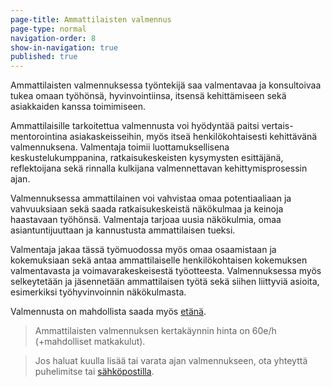 ```yaml
---
page-title: Ammattilaisten valmennus
page-type: normal
navigation-order: 8
show-in-navigation: true
published: true
---
```

Ammattilaisten valmennuksessa työntekijä saa valmentavaa ja konsultoivaa tukea omaan työhönsä, hyvinvointiinsa, itsensä kehittämiseen sekä asiakkaiden kanssa toimimiseen. 

Ammattilaisille tarkoitettua valmennusta voi hyödyntää paitsi vertais-mentorointina asiakaskeisseihin, myös itseä henkilökohtaisesti kehittävänä valmennuksena. Valmentaja toimii luottamuksellisena keskustelukumppanina, ratkaisukeskeisten kysymysten esittäjänä, reflektoijana sekä rinnalla kulkijana valmennettavan kehittymisprosessin ajan.

Valmennuksessa ammattilainen voi vahvistaa omaa potentiaaliaan ja vahvuuksiaan sekä saada ratkaisukeskeistä näkökulmaa ja keinoja haastavaan työhönsä. Valmentaja tarjoaa uusia näkökulmia, omaa asiantuntijuuttaan ja kannustusta ammattilaisen tueksi.

Valmentaja jakaa tässä työmuodossa myös omaa osaamistaan ja kokemuksiaan sekä antaa ammattilaiselle henkilökohtaisen kokemuksen valmentavasta ja voimavarakeskeisestä työotteesta. Valmennuksessa myös selkeytetään ja jäsennetään ammattilaisen työtä sekä siihen liittyviä asioita, esimerkiksi työhyvinvoinnin näkökulmasta.

Valmennusta on mahdollista saada myös [etänä](/etavalmennus).

> Ammattilaisten valmennuksen kertakäynnin hinta on 60e/h (+mahdolliset matkakulut).

> Jos haluat kuulla lisää tai varata ajan valmennukseen, ota yhteyttä puhelimitse tai [sähköpostilla](/ota-yhteytta).

